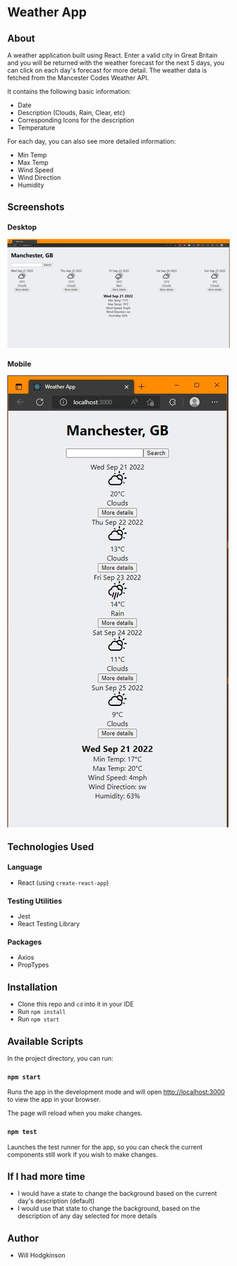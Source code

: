 # Weather App

## About

A weather application built using React. Enter a valid city in Great Britain and you will be returned with the weather forecast for the next 5 days, you can click on each day's forecast for more detail. The weather data is fetched from the Mancester Codes Weather API.

It contains the following basic information:

- Date
- Description (Clouds, Rain, Clear, etc)
- Corresponding Icons for the description
- Temperature

For each day, you can also see more detailed information:

- Min Temp
- Max Temp
- Wind Speed
- Wind Direction
- Humidity

## Screenshots

### Desktop

![Desktop_Image](Desktop-Weather-App.JPG)

### Mobile

![Mobile_Image](Mobile-Weather-App.JPG)

## Technologies Used

### Language

- React (using `create-react-app`)

### Testing Utilities

- Jest
- React Testing Library

### Packages

- Axios
- PropTypes

## Installation

- Clone this repo and `cd` into it in your IDE
- Run `npm install`
- Run `npm start`

## Available Scripts

In the project directory, you can run:

### `npm start`

Runs the app in the development mode and will open [http://localhost:3000](http://localhost:3000) to view the app in your browser.

The page will reload when you make changes.

### `npm test`

Launches the test runner for the app, so you can check the current components still work if you wish to make changes.

## If I had more time

- I would have a state to change the background based on the current day's description (default)
- I would use that state to change the background, based on the description of any day selected for more details

## Author

- Will Hodgkinson
